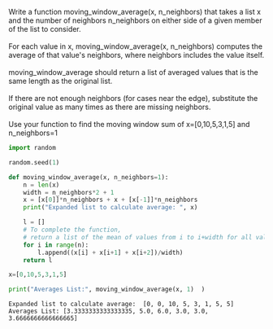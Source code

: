 
Write a function moving_window_average(x, n_neighbors) that takes a list x and the number of neighbors n_neighbors on either side of a given member of the list to consider. <br><br>
For each value in x, moving_window_average(x, n_neighbors) computes the average of that value's neighbors, where neighbors includes the value itself. <br><br>
moving_window_average should return a list of averaged values that is the same length as the original list. <br><br>
If there are not enough neighbors (for cases near the edge), substitute the original value as many times as there are missing neighbors. <br><br>
Use your function to find the moving window sum of x=[0,10,5,3,1,5] and n_neighbors=1


```python
import random

random.seed(1)

def moving_window_average(x, n_neighbors=1):
    n = len(x)
    width = n_neighbors*2 + 1
    x = [x[0]]*n_neighbors + x + [x[-1]]*n_neighbors
    print("Expanded list to calculate average: ", x)

    l = []
    # To complete the function,
    # return a list of the mean of values from i to i+width for all values i from 0 to n-1.
    for i in range(n):
        l.append((x[i] + x[i+1] + x[i+2])/width)
    return l

x=[0,10,5,3,1,5]   

print("Averages List:", moving_window_average(x, 1)  )
```

    Expanded list to calculate average:  [0, 0, 10, 5, 3, 1, 5, 5]
    Averages List: [3.3333333333333335, 5.0, 6.0, 3.0, 3.0, 3.6666666666666665]
    
